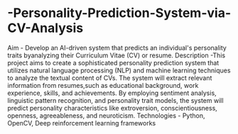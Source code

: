 # -Personality-Prediction-System-via-CV-Analysis
Aim - Develop an AI-driven system that predicts an individual's personality traits byanalyzing their Curriculum Vitae (CV) or resume.
Description -This project aims to create a sophisticated personality prediction system that utilizes natural language processing (NLP) and machine learning techniques to analyze the textual content of CVs. The system will extract relevant information from resumes,such as educational background, work experience, skills, and achievements. By
employing sentiment analysis, linguistic pattern recognition, and personality trait models, the system will predict personality characteristics like extroversion,
conscientiousness, openness, agreeableness, and neuroticism.
Technologies - Python, OpenCV, Deep reinforcement learning frameworks
